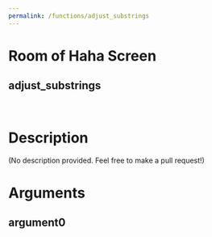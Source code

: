 ```yaml
---
permalink: /functions/adjust_substrings
---
```

# Room of Haha Screen  
## adjust_substrings  
&nbsp;  
# Description  
(No description provided. Feel free to make a pull request!) 
&nbsp;  
# Arguments
## argument0

&nbsp;  


